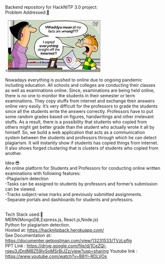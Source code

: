 Backend repository for HackNITP 3.0 project:</br>
Problem Addressed:🤔</br></br>
<![Plagiarism Cartoon](./images/cartoon.jfif)
</br>



Nowadays everything is pushed to online due to ongoing pandemic including education. All schools and colleges are conducting their classes as well as examinations online.
Since, examinations are being held online, there is no one to monitor the students in their semester or term examinations. They copy stuffs from internet and exchange their 
answers online very easily. It’s very difficult for the professors to grade the students since all the students write the answers correctly. Professors have to put some random 
grades based on figures, handwritings and other irrelevant stuffs. As a result, there is a possibility that students who copied from others might get better grade than the 
student who actually wrote it all by himself. So, we build a web application that acts as a communication system between the students and professors through which he can detect 
plagiarism. It will instantly show if students has copied things from internet.  It also shows forged clustering that is clusters of students who copied from another.<br/>

Idea:😎</br>
An online platform for Students and Professors for conducting online written examinations with following features:</br>
-Plagiarism detection</br>
-Tasks can be assigned to students by professors and former’s submission can be viewed.</br>
-Tracks subject-wise marks and previously submitted assignments.</br>
-Separate portals and dashboards for students and professors.</br></br>

Tech Stack used:🧐</br>
MERN(MongoDB,Express.js, React.js,Node.js)</br>
Python for plagiarism detection.</br>
Hosted at: https://hacknitpback.herokuapp.com/</br>
See Documentation at: https://documenter.getpostman.com/view/13231533/TVzLpftg</br>
PPT Link : https://drive.google.com/file/d/1CeZQi-rqeu3JDrdM8Z59IvSoMSrBiJZz/view?usp=sharing
Youtube link : https://www.youtube.com/watch?v=B8Yi-RDLVOs
